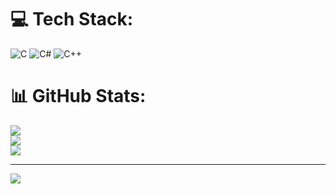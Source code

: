 
# 💻 Tech Stack:
![C](https://img.shields.io/badge/c-%2300599C.svg?style=for-the-badge&logo=c&logoColor=white) ![C#](https://img.shields.io/badge/c%23-%23239120.svg?style=for-the-badge&logo=csharp&logoColor=white) ![C++](https://img.shields.io/badge/c++-%2300599C.svg?style=for-the-badge&logo=c%2B%2B&logoColor=white)
# 📊 GitHub Stats:
![](https://github-readme-stats.vercel.app/api?username=Aritratrp&theme=dark&hide_border=false&include_all_commits=false&count_private=false)<br/>
![](https://github-readme-streak-stats.herokuapp.com/?user=Aritratrp&theme=dark&hide_border=false)<br/>
![](https://github-readme-stats.vercel.app/api/top-langs/?username=Aritratrp&theme=dark&hide_border=false&include_all_commits=false&count_private=false&layout=compact)

---
[![](https://visitcount.itsvg.in/api?id=Aritratrp&icon=0&color=0)](https://visitcount.itsvg.in)

<!-- Proudly created with GPRM ( https://gprm.itsvg.in ) -->
